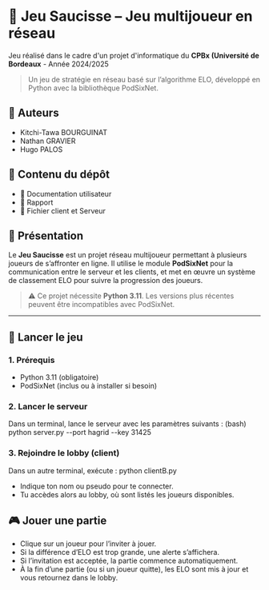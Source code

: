# 🧠 Jeu Saucisse – Jeu multijoueur en réseau

Jeu réalisé dans le cadre d'un projet d'informatique du **CPBx (Université de Bordeaux** - Année 2024/2025
> Un jeu de stratégie en réseau basé sur l’algorithme ELO, développé en Python avec la bibliothèque PodSixNet.

## 👥 Auteurs
- Kitchi-Tawa BOURGUINAT
- Nathan GRAVIER
- Hugo PALOS

## 📁 Contenu du dépôt

- 📄 Documentation utilisateur
- 📃 Rapport
- 🐍 Fichier client et Serveur

## 📌 Présentation

Le **Jeu Saucisse** est un projet réseau multijoueur permettant à plusieurs joueurs de s’affronter en ligne. Il utilise le module **PodSixNet** pour la communication entre le serveur et les clients, et met en œuvre un système de classement ELO pour suivre la progression des joueurs.

> ⚠️ Ce projet nécessite **Python 3.11**. Les versions plus récentes peuvent être incompatibles avec PodSixNet.


---

## 🚀 Lancer le jeu

### 1. Prérequis

- Python 3.11 (obligatoire)
- PodSixNet (inclus ou à installer si besoin)

### 2. Lancer le serveur

Dans un terminal, lance le serveur avec les paramètres suivants : (bash) python server.py --port hagrid --key 31425

### 3. Rejoindre le lobby (client)

Dans un autre terminal, exécute : python clientB.py
- Indique ton nom ou pseudo pour te connecter.
- Tu accèdes alors au lobby, où sont listés les joueurs disponibles.

## 🎮 Jouer une partie

- Clique sur un joueur pour l’inviter à jouer.
- Si la différence d’ELO est trop grande, une alerte s’affichera.
- Si l’invitation est acceptée, la partie commence automatiquement.
- À la fin d’une partie (ou si un joueur quitte), les ELO sont mis à jour et vous retournez dans le lobby.
